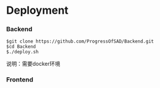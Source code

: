 # Deployment
### Backend
```
$git clone https://github.com/ProgressOfSAD/Backend.git
$cd Backend
$./deploy.sh
```
说明：需要docker环境

### Frontend
